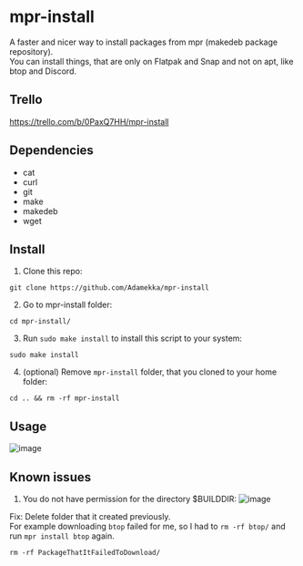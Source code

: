 # mpr-install
A faster and nicer way to install packages from mpr (makedeb package repository).<br />
You can install things, that are only on Flatpak and Snap and not on apt, like btop and Discord.

## Trello

https://trello.com/b/0PaxQ7HH/mpr-install

## Dependencies

* cat
* curl
* git
* make
* makedeb
* wget

## Install

1. Clone this repo:
```
git clone https://github.com/Adamekka/mpr-install
```
2. Go to mpr-install folder:
```
cd mpr-install/
```
3. Run ```sudo make install``` to install this script to your system:
```
sudo make install
```
4. (optional) Remove ```mpr-install``` folder, that you cloned to your home folder:
```
cd .. && rm -rf mpr-install
```

## Usage

![image](https://user-images.githubusercontent.com/68786400/179354119-6d7fbbb1-c8fc-4f4e-b7ac-bfeb4096b8a3.png)


## Known issues

1. You do not have permission for the directory $BUILDDIR:
![image](https://user-images.githubusercontent.com/68786400/177850543-a921acda-5d70-4459-91e2-6e452542fd63.png)

Fix: Delete folder that it created previously.<br />
For example downloading  ```btop``` failed for me, so I had to  ```rm -rf btop/``` and run ```mpr install btop``` again.
```
rm -rf PackageThatItFailedToDownload/
```
